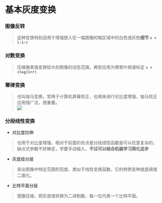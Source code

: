 # 基本灰度变换
### 图像反转
>这种变换特别适用于增强嵌入在一幅图像的暗区域中的白色或灰色**细节**
>**`s = l-1-r`**

### 对数变换
>压缩像素值变换较大的图像的动态范围，典型应用为傅里叶频谱标定
>**`s = clog(1+r)`**

### 幂律变换
>也叫伽马变换，常用于计算机屏幕校正，也用来进行对比度增强，伽马校正应用很广泛，很重要。<br/>
>![](https://latex.codecogs.com/svg.latex?s=cr^{\gamma})

### 分段线性变换
- 对比度拉伸
>也用于对比度增强，相对于前面的优点是分段线性函数是可以任意复杂的，缺点式参数不好确定，学要手动输入，**不过可以结合机器学习简化这步**
- 灰度级分层
> 突出图像中特定范围的亮度，类似于线性变换函数，它的特例变种就是阈值二直化。
- 比特平面分层
> 图像压缩，把灰度值转换为二进制数，每一位代表一个比特平面。